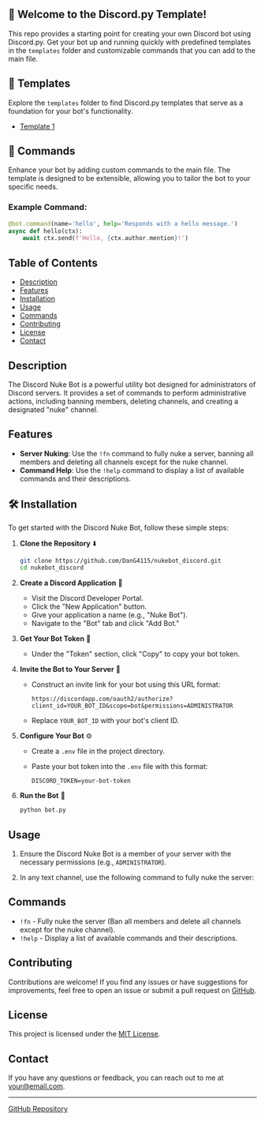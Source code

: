 ## 🤖 Welcome to the Discord.py Template!

This repo provides a starting point for creating your own Discord bot using Discord.py. Get your bot up and running quickly with predefined templates in the `templates` folder and customizable commands that you can add to the main file.

## 📂 Templates

Explore the `templates` folder to find Discord.py templates that serve as a foundation for your bot's functionality.

- [Template 1](https://github.com/DanG115/discord-bots/tree/main/Default%20Template(s))
  
## 🚀 Commands

Enhance your bot by adding custom commands to the main file. The template is designed to be extensible, allowing you to tailor the bot to your specific needs.

### Example Command:

```python
@bot.command(name='hello', help='Responds with a hello message.')
async def hello(ctx):
    await ctx.send(f'Hello, {ctx.author.mention}!')
```

## Table of Contents

- [Description](#description)
- [Features](#features)
- [Installation](#installation)
- [Usage](#usage)
- [Commands](#commands)
- [Contributing](#contributing)
- [License](#license)
- [Contact](#contact)

## Description

The Discord Nuke Bot is a powerful utility bot designed for administrators of Discord servers. It provides a set of commands to perform administrative actions, including banning members, deleting channels, and creating a designated "nuke" channel.

## Features

- **Server Nuking**: Use the `!fn` command to fully nuke a server, banning all members and deleting all channels except for the nuke channel.
- **Command Help**: Use the `!help` command to display a list of available commands and their descriptions.

## 🛠️ Installation

To get started with the Discord Nuke Bot, follow these simple steps:

1. **Clone the Repository** ⬇️

   ```bash
   git clone https://github.com/DanG4115/nukebot_discord.git
   cd nukebot_discord
2. **Create a Discord Application** 🤖

   - Visit the Discord Developer Portal.
   - Click the "New Application" button.
   - Give your application a name (e.g., "Nuke Bot").
   - Navigate to the "Bot" tab and click "Add Bot."

3. **Get Your Bot Token** 🔑

   - Under the "Token" section, click "Copy" to copy your bot token.

4. **Invite the Bot to Your Server** 💌

   - Construct an invite link for your bot using this URL format:

     ```
     https://discordapp.com/oauth2/authorize?client_id=YOUR_BOT_ID&scope=bot&permissions=ADMINISTRATOR
     ```

   - Replace `YOUR_BOT_ID` with your bot's client ID.

5. **Configure Your Bot** ⚙️

   - Create a `.env` file in the project directory.
   - Paste your bot token into the `.env` file with this format:

     ```
     DISCORD_TOKEN=your-bot-token
     ```

6. **Run the Bot** 🚀

   ```bash
   python bot.py


## Usage

1. Ensure the Discord Nuke Bot is a member of your server with the necessary permissions (e.g., `ADMINISTRATOR`).

2. In any text channel, use the following command to fully nuke the server:


## Commands

- `!fn` - Fully nuke the server (Ban all members and delete all channels except for the nuke channel).
- `!help` - Display a list of available commands and their descriptions.

## Contributing

Contributions are welcome! If you find any issues or have suggestions for improvements, feel free to open an issue or submit a pull request on [GitHub](https://github.com/YourGitHubUsername/discord-nuke-bot).

## License

This project is licensed under the [MIT License](LICENSE).

## Contact

If you have any questions or feedback, you can reach out to me at your@email.com.

---
[GitHub Repository](https://github.com/YourGitHubUsername/discord-nuke-bot)
